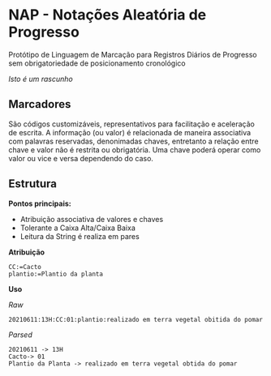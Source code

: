 # NAP - Notações Aleatória de Progresso

Protótipo de Linguagem de Marcação para Registros Diários de Progresso sem obrigatoriedade de posicionamento cronológico

*Isto é um rascunho*

## Marcadores

São códigos customizáveis, representativos para facilitação e aceleração de escrita. A informação (ou valor) é relacionada de maneira associativa com palavras reservadas, denonimadas chaves, entretanto a relação entre chave e valor não é restrita ou obrigatória. Uma chave poderá operar como valor ou vice e versa dependendo do caso.

## Estrutura

**Pontos principais:**
- Atribuição associativa de valores e chaves
- Tolerante a Caixa Alta/Caixa Baixa
- Leitura da String é realiza em pares


**Atribuição**
```
CC:=Cacto
plantio:=Plantio da planta
```
**Uso**


*Raw*
```
20210611:13H:CC:01:plantio:realizado em terra vegetal obitida do pomar
```

*Parsed*
```
20210611 -> 13H
Cacto-> 01
Plantio da Planta -> realizado em terra vegetal obtida do pomar
```






